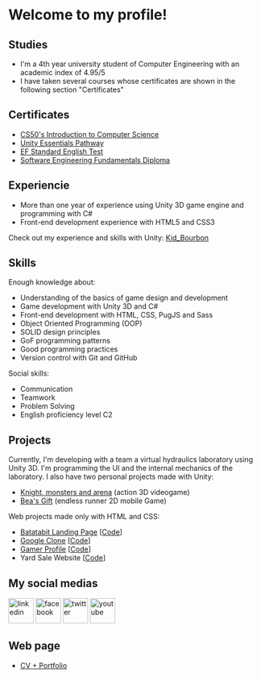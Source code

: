 # Welcome to my profile!

## Studies
- I'm a 4th year university student of Computer Engineering with an academic index of 4.95/5
- I have taken several courses whose certificates are shown in the following section "Certificates"

## Certificates
- [CS50's Introduction to Computer Science](https://courses.edx.org/certificates/07a19c2ddae94799aa8db6c68cbe9e3e)
- [Unity Essentials Pathway](https://www.credly.com/badges/b21ed9fa-3804-475a-a709-f61fe2c61620)
- [EF Standard English Test](https://www.efset.org/cert/8DLqB2)
- [Software Engineering Fundamentals Diploma](https://platzi.com/p/Kid_Bourbon/curso/1098-ingenieria/diploma/detalle/)

## Experiencie
- More than one year of experience using Unity 3D game engine and programming with C#
- Front-end development experience with HTML5 and CSS3

Check out my experience and skills with Unity: [Kid_Bourbon](https://learn.unity.com/u/5fcac86aedbc2a0020b1f7a6?tab=profile)

## Skills
Enough knowledge about:
- Understanding of the basics of game design and development
- Game development with Unity 3D and C#
- Front-end development with HTML, CSS, PugJS and Sass
- Object Oriented Programming (OOP)
- SOLID design principles
- GoF programming patterns
- Good programming practices
- Version control with Git and GitHub

Social skills:
- Communication
- Teamwork
- Problem Solving
- English proficiency level C2
 
## Projects
Currently, I'm developing with a team a virtual hydraulics laboratory using Unity 3D. I'm programming the UI and the internal mechanics of the laboratory. I also have two personal projects made with Unity:
- [Knight, monsters and arena](https://github.com/KidBourbon/knight-monsters-arena) (action 3D videogame)
- [Bea's Gift](https://github.com/KidBourbon/bea-gift) (endless runner 2D mobile Game)

Web projects made only with HTML and CSS:
- [Batatabit Landing Page](https://kidbourbon.github.io/batatabit-landing-page/) [[Code](https://github.com/KidBourbon/batatabit-landing-page)]
- [Google Clone](https://kidbourbon.github.io/google-clone/) [[Code](https://github.com/KidBourbon/google-clone)]
- [Gamer Profile](https://kidbourbon.github.io/gamer-profile/) [[Code](https://github.com/KidBourbon/gamer-profile)]
- Yard Sale Website [[Code](https://github.com/KidBourbon/yard-sale-website)]

## My social medias
<a href="https://www.linkedin.com/in/leonardo-collazo-klenina" target="_blank"> <img src="https://img.icons8.com/fluency/48/linkedin.png" alt="linkedin" width="50" height="50"/></a>
<a href="https://www.facebook.com/leonardo.collazo.klenina" target="_blank"> <img src="https://img.icons8.com/fluency/48/facebook-new.png" alt="facebook" width="50" height="50"/></a>
<a href="https://twitter.com/KidBourbon6" target="_blank"> <img src="https://img.icons8.com/fluency/48/twitter.png" alt="twitter" width="50" height="50"/></a>
<a href="https://www.youtube.com/channel/UCUVv_L27fI0xbvdScYOGm2A" target="_blank"> <img src="https://img.icons8.com/3d-fluency/94/youtube-play.png" alt="youtube" width="50" height="50"/></a>

## Web page
- [CV + Portfolio](https://kidbourbon.github.io/KidBourbon/)
